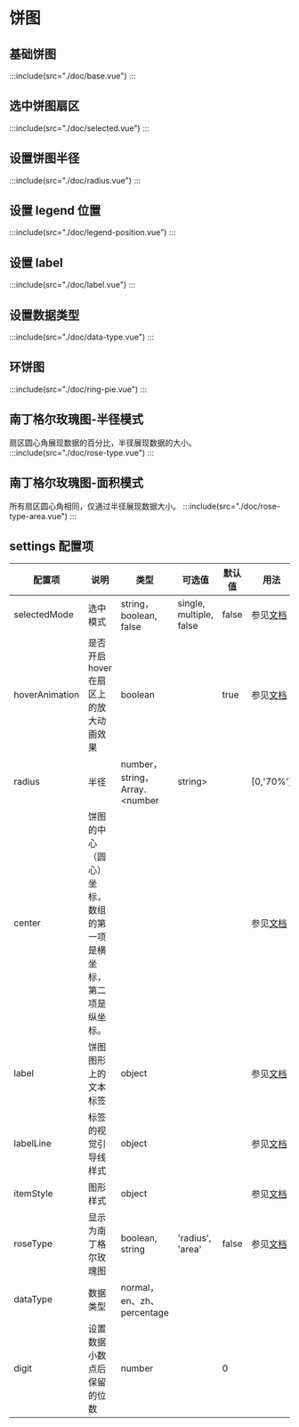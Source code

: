 # 饼图

## 基础饼图

:::include(src="./doc/base.vue")
:::

## 选中饼图扇区

:::include(src="./doc/selected.vue")
:::

## 设置饼图半径

:::include(src="./doc/radius.vue")
:::

## 设置 legend 位置

:::include(src="./doc/legend-position.vue")
:::

## 设置 label

:::include(src="./doc/label.vue")
:::

## 设置数据类型

:::include(src="./doc/data-type.vue")
:::

## 环饼图

:::include(src="./doc/ring-pie.vue")
:::

## 南丁格尔玫瑰图-半径模式

扇区圆心角展现数据的百分比，半径展现数据的大小。
:::include(src="./doc/rose-type.vue")
:::

## 南丁格尔玫瑰图-面积模式

所有扇区圆心角相同，仅通过半径展现数据大小。
:::include(src="./doc/rose-type-area.vue")
:::

## settings 配置项

| 配置项         | 说明                                                           | 类型                           | 可选值                  | 默认值 | 用法                                                                            |
| -------------- | -------------------------------------------------------------- | ------------------------------ | ----------------------- | ------ | ------------------------------------------------------------------------------- |
| selectedMode   | 选中模式                                                       | string，boolean, false         | single, multiple, false | false  | 参见[文档](https://echarts.apache.org/zh/option.html#series-pie.selectedMode)   |
| hoverAnimation | 是否开启 hover 在扇区上的放大动画效果                          | boolean                        |                         | true   | 参见[文档](https://echarts.apache.org/zh/option.html#series-pie.hoverAnimation) |
| radius         | 半径                                                           | number，string， Array.<number | string>                 |        | [0,'70%']                                                                       | 参见\[文档\]\(https://echarts.apache.org/zh/option.html#series-pie.radius) |
| center         | 饼图的中心（圆心）坐标，数组的第一项是横坐标，第二项是纵坐标。 |                                |                         |        | 参见[文档](https://echarts.apache.org/zh/option.html#series-pie.center)         |
| label          | 饼图图形上的文本标签                                           | object                         |                         |        | 参见[文档](https://echarts.apache.org/zh/option.html#series-pie.label)          |
| labelLine      | 标签的视觉引导线样式                                           | object                         |                         |        | 参见[文档](https://echarts.apache.org/zh/option.html#series-pie.labelLine)      |
| itemStyle      | 图形样式                                                       | object                         |                         |        | 参见[文档](https://echarts.apache.org/zh/option.html#series-pie.itemStyle)      |
| roseType       | 显示为南丁格尔玫瑰图                                           | boolean, string                | 'radius', 'area'        | false  | 参见[文档](https://echarts.apache.org/zh/option.html#series-pie.roseType)       |
| dataType       | 数据类型                                                       | normal，en、zh、percentage     |                         |        |                                                                                 |
| digit          | 设置数据小数点后保留的位数                                     | number                         |                         | 0      |                                                                                 |
